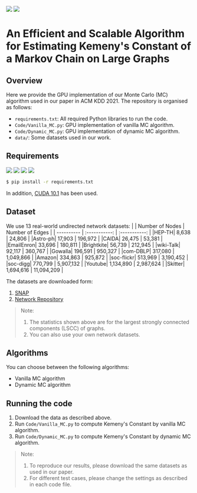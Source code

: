 [![](https://img.shields.io/badge/license-GPL--3.0-blue)](https://www.gnu.org/licenses/)
[![](https://img.shields.io/badge/Python-3.7.10-green)](https://www.python.org/downloads/release/python-3710/)

# An Efficient and Scalable Algorithm for Estimating Kemeny's Constant of a Markov Chain on Large Graphs

<!---This is a C++, Python3 implementation of our Monte Carlo Algorithm algorithm for the task of estimating Kemeny's Constant of a Markov Chain on large graphs, as described in our paper.--> 

## Overview

Here we provide the GPU implementation of our Monte Carlo (MC) algorithm used in our paper in ACM KDD 2021. 
The repository is organised as follows:
* ```requirements.txt```: All required Python libraries to run the code.
* ```Code/Vanilla_MC.py```: GPU implementation of vanilla MC algorithm.
* ```Code/Dynamic_MC.py```: GPU implementation of dynamic MC algorithm.
* ```data/```: Some datasets used in our work.


## Requirements
<!---numpy==1.19.5--> 
<!---pandas=1.1.5--> 
<!---numba=0.51.2--> 
<!---networkx=2.5.1--> 

[![](https://img.shields.io/badge/numpy-1.19.5-green)](https://numpy.org/devdocs/index.html)
[![](https://img.shields.io/badge/pandas-1.1.5-green)](https://pandas.pydata.org/pandas-docs/stable/index.html)
[![](https://img.shields.io/badge/numba-0.51.2-green)](http://numba.pydata.org/)
[![](https://img.shields.io/badge/networkx-2.5.1-green)](https://networkx.org/)

```bash
$ pip install -r requirements.txt
```

In addition, [CUDA 10.1](https://developer.nvidia.com/cuda-10.1-download-archive-base) has been used.


## Dataset
We use 13 real-world undirected network datasets:
| | Number of Nodes | Number of Edges | 
| ---------- | :-----------:  | :-----------: |
|HEP-TH| 8,638 | 24,806 |
|Astro-ph| 17,903 | 196,972 |
|CAIDA| 26,475 | 53,381 |
|EmailEnron| 33,696 | 180,811 |
|Brightkite| 56,739 | 212,945 |
|wiki-Talk| 92,117 | 360,767 |
|Gowalla| 196,591 | 950,327 |
|com-DBLP| 317,080 | 1,049,866 |
|Amazon| 334,863 | 925,872 |
|soc-flickr| 513,969 | 3,190,452 |
|soc-digg| 770,799 | 5,907,132 |
|Youtube| 1,134,890 | 2,987,624 |
|Skitter| 1,694,616 | 11,094,209 |

The datasets are downloaded form:
1. [SNAP](http://snap.stanford.edu/data/index.html)
2. [Network Repository](http://networkrepository.com/)

> Note: 
> 1. The statistics shown above are for the largest strongly connected components (LSCC) of graphs.
> 2. You can also use your own network datasets.

## Algorithms

You can choose between the following algorithms: 
* Vanilla MC algorithm
* Dynamic MC algorithm

## Running the code
1. Download the data as described above.
2. Run ```Code/Vanilla_MC.py``` to compute Kemeny's Constant by vanilla MC algorithm.
3. Run ```Code/Dynamic_MC.py``` to compute Kemeny's Constant by dynamic MC algorithm.

> Note:
> 1. To reproduce our results, please download the same datasets as used in our paper.  
> 2. For different test cases, please change the settings as described in each code file.

<!---## Cite--> 

<!---Please cite our paper if you use this code in your own work:--> 
